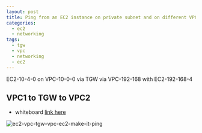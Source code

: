 ```yaml
---
layout: post
title: Ping from an EC2 instance on private subnet and on different VPC via TGW
categories:
  - ec2
  - networking
tags:
  - tgw
  - vpc
  - networking
  - ec2
---
```



EC2-10-4-0 on VPC-10-0-0 via TGW via VPC-192-168 with EC2-192-168-4

## VPC1 to TGW to VPC2

- whiteboard [link here](https://awwapp.com/b/u6hxhr9cvgwgw/)

![ec2-vpc-tgw-vpc-ec2-make-it-ping](/assets/images/ec2-vpc-tgw-vpc-ec2-make-it-ping.png)
